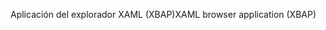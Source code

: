 <span data-ttu-id="35ec9-101">Aplicación del explorador XAML (XBAP)</span><span class="sxs-lookup"><span data-stu-id="35ec9-101">XAML browser application (XBAP)</span></span>